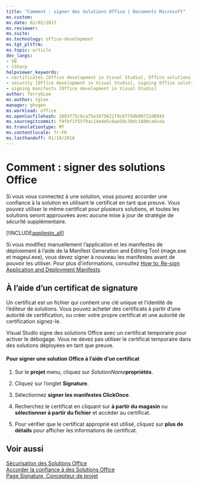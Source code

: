 ```yaml
---
title: "Comment : signer des Solutions Office | Documents Microsoft"
ms.custom: 
ms.date: 02/02/2017
ms.reviewer: 
ms.suite: 
ms.technology: office-development
ms.tgt_pltfrm: 
ms.topic: article
dev_langs:
- VB
- CSharp
helpviewer_keywords:
- certificates [Office development in Visual Studio], Office solutions
- security [Office development in Visual Studio], signing Office solutions
- signing manifests [Office development in Visual Studio]
author: TerryGLee
ms.author: tglee
manager: ghogen
ms.workload: office
ms.openlocfilehash: 2883f75c6ca75e1875621f9c6779db09722d6945
ms.sourcegitcommit: f9fbf1f55f9ac14e4e5c6ae58c30dc1800ca6cda
ms.translationtype: MT
ms.contentlocale: fr-FR
ms.lasthandoff: 01/10/2018
---
```

# <a name="how-to-sign-office-solutions"></a>Comment : signer des solutions Office
  Si vous vous connectez à une solution, vous pouvez accorder une confiance à la solution en utilisant le certificat en tant que preuve. Vous pouvez utiliser le même certificat pour plusieurs solutions, et toutes les solutions seront approuvées avec aucune mise à jour de stratégie de sécurité supplémentaire.  
  
 [!INCLUDE[appliesto_all](../vsto/includes/appliesto-all-md.md)]  
  
 Si vous modifiez manuellement l’application et les manifestes de déploiement à l’aide de la Manifest Generation and Editing Tool (mage.exe et mageui.exe), vous devez signer à nouveau les manifestes avant de pouvoir les utiliser. Pour plus d'informations, consultez [How to: Re-sign Application and Deployment Manifests](/visualstudio/deployment/how-to-re-sign-application-and-deployment-manifests).  
  
## <a name="signing-by-using-a-certificate"></a>À l’aide d’un certificat de signature  
 Un certificat est un fichier qui contient une clé unique et l’identité de l’éditeur de solutions. Vous pouvez acheter des certificats à partir d’une autorité de certification, ou créer votre propre certificat et une autorité de certification signez-le.  
  
 Visual Studio signe des solutions Office avec un certificat temporaire pour activer le débogage. Vous ne devez pas utiliser le certificat temporaire dans des solutions déployées en tant que preuve.  
  
#### <a name="to-sign-an-office-solution-by-using-a-certificate"></a>Pour signer une solution Office à l’aide d’un certificat  
  
1.  Sur le **projet** menu, cliquez sur *SolutionName***propriétés**.  
  
2.  Cliquez sur l’onglet **Signature**.  
  
3.  Sélectionnez **signer les manifestes ClickOnce**.  
  
4.  Recherchez le certificat en cliquant sur **à partir du magasin** ou **sélectionner à partir du fichier** et accéder au certificat.  
  
5.  Pour vérifier que le certificat approprié est utilisé, cliquez sur **plus de détails** pour afficher les informations de certificat.  
  
## <a name="see-also"></a>Voir aussi  
 [Sécurisation des Solutions Office](../vsto/securing-office-solutions.md)   
 [Accorder la confiance à des Solutions Office](../vsto/granting-trust-to-office-solutions.md)   
 [Page Signature, Concepteur de projet](/visualstudio/ide/reference/signing-page-project-designer)  
  
  